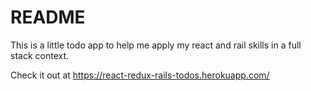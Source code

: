 # README

This is a little todo app to help me apply my react and rail skills in a full stack context.

Check it out at https://react-redux-rails-todos.herokuapp.com/
